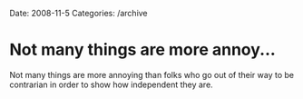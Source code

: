 Date: 2008-11-5
Categories: /archive

# Not many things are more annoy...

Not many things are more annoying than folks who go out of their way to be contrarian in order to show how independent they are.
